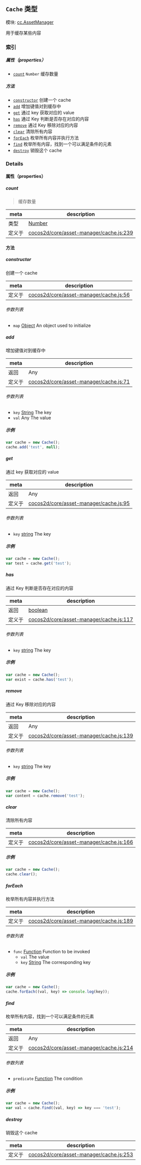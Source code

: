 ## `Cache` 类型



模块: [cc.AssetManager](../modules/cc.AssetManager.md)


用于缓存某些内容



### 索引

##### 属性（properties）

  - [`count`](#count) `Number` 缓存数量



##### 方法

  - [`constructor`](#constructor) 创建一个 cache
  - [`add`](#add) 增加键值对到缓存中
  - [`get`](#get) 通过 key 获取对应的 value
  - [`has`](#has) 通过 Key 判断是否存在对应的内容
  - [`remove`](#remove) 通过 Key 移除对应的内容
  - [`clear`](#clear) 清除所有内容
  - [`forEach`](#foreach) 枚举所有内容并执行方法
  - [`find`](#find) 枚举所有内容，找到一个可以满足条件的元素
  - [`destroy`](#destroy) 销毁这个 cache



### Details


#### 属性（properties）


##### count

> 缓存数量

| meta | description |
|------|-------------|
| 类型 | <a href="https://developer.mozilla.org/en/JavaScript/Reference/Global_Objects/Number" class="crosslink external" target="_blank">Number</a> |
| 定义于 | [cocos2d/core/asset-manager/cache.js:239](https://github.com/cocos-creator/engine/blob/ffcd52a59a8c6aae4b1d658e5006aef78c30892b/cocos2d/core/asset-manager/cache.js#L239) |






<!-- Method Block -->
#### 方法


##### constructor

创建一个 cache

| meta | description |
|------|-------------|
| 定义于 | [cocos2d/core/asset-manager/cache.js:56](https://github.com/cocos-creator/engine/blob/ffcd52a59a8c6aae4b1d658e5006aef78c30892b/cocos2d/core/asset-manager/cache.js#L56) |

###### 参数列表
- `map` <a href="https://developer.mozilla.org/en/JavaScript/Reference/Global_Objects/Object" class="crosslink external" target="_blank">Object</a> An object used to initialize


##### add

增加键值对到缓存中

| meta | description |
|------|-------------|
| 返回 | Any 
| 定义于 | [cocos2d/core/asset-manager/cache.js:71](https://github.com/cocos-creator/engine/blob/ffcd52a59a8c6aae4b1d658e5006aef78c30892b/cocos2d/core/asset-manager/cache.js#L71) |

###### 参数列表
- `key` <a href="https://developer.mozilla.org/en/JavaScript/Reference/Global_Objects/String" class="crosslink external" target="_blank">String</a> The key
- `val` Any The value

##### 示例

```js
var cache = new Cache();
cache.add('test', null);
```

##### get

通过 key 获取对应的 value

| meta | description |
|------|-------------|
| 返回 | Any 
| 定义于 | [cocos2d/core/asset-manager/cache.js:95](https://github.com/cocos-creator/engine/blob/ffcd52a59a8c6aae4b1d658e5006aef78c30892b/cocos2d/core/asset-manager/cache.js#L95) |

###### 参数列表
- `key` <a href="https://developer.mozilla.org/en/JavaScript/Reference/Global_Objects/String" class="crosslink external" target="_blank">string</a> The key

##### 示例

```js
var cache = new Cache();
var test = cache.get('test');
```

##### has

通过 Key 判断是否存在对应的内容

| meta | description |
|------|-------------|
| 返回 | <a href="https://developer.mozilla.org/en/JavaScript/Reference/Global_Objects/Boolean" class="crosslink external" target="_blank">boolean</a> 
| 定义于 | [cocos2d/core/asset-manager/cache.js:117](https://github.com/cocos-creator/engine/blob/ffcd52a59a8c6aae4b1d658e5006aef78c30892b/cocos2d/core/asset-manager/cache.js#L117) |

###### 参数列表
- `key` <a href="https://developer.mozilla.org/en/JavaScript/Reference/Global_Objects/String" class="crosslink external" target="_blank">string</a> The key

##### 示例

```js
var cache = new Cache();
var exist = cache.has('test');
```

##### remove

通过 Key 移除对应的内容

| meta | description |
|------|-------------|
| 返回 | Any 
| 定义于 | [cocos2d/core/asset-manager/cache.js:139](https://github.com/cocos-creator/engine/blob/ffcd52a59a8c6aae4b1d658e5006aef78c30892b/cocos2d/core/asset-manager/cache.js#L139) |

###### 参数列表
- `key` <a href="https://developer.mozilla.org/en/JavaScript/Reference/Global_Objects/String" class="crosslink external" target="_blank">string</a> The key

##### 示例

```js
var cache = new Cache();
var content = cache.remove('test');
```

##### clear

清除所有内容

| meta | description |
|------|-------------|
| 定义于 | [cocos2d/core/asset-manager/cache.js:166](https://github.com/cocos-creator/engine/blob/ffcd52a59a8c6aae4b1d658e5006aef78c30892b/cocos2d/core/asset-manager/cache.js#L166) |


##### 示例

```js
var cache = new Cache();
cache.clear();
```

##### forEach

枚举所有内容并执行方法

| meta | description |
|------|-------------|
| 定义于 | [cocos2d/core/asset-manager/cache.js:189](https://github.com/cocos-creator/engine/blob/ffcd52a59a8c6aae4b1d658e5006aef78c30892b/cocos2d/core/asset-manager/cache.js#L189) |

###### 参数列表
- `func` <a href="https://developer.mozilla.org/en/JavaScript/Reference/Global_Objects/Function" class="crosslink external" target="_blank">Function</a> Function to be invoked
	- `val`  The value
	- `key` <a href="https://developer.mozilla.org/en/JavaScript/Reference/Global_Objects/String" class="crosslink external" target="_blank">String</a> The corresponding key

##### 示例

```js
var cache = new Cache();
cache.forEach((val, key) => console.log(key));
```

##### find

枚举所有内容，找到一个可以满足条件的元素

| meta | description |
|------|-------------|
| 返回 | Any 
| 定义于 | [cocos2d/core/asset-manager/cache.js:214](https://github.com/cocos-creator/engine/blob/ffcd52a59a8c6aae4b1d658e5006aef78c30892b/cocos2d/core/asset-manager/cache.js#L214) |

###### 参数列表
- `predicate` <a href="https://developer.mozilla.org/en/JavaScript/Reference/Global_Objects/Function" class="crosslink external" target="_blank">Function</a> The condition

##### 示例

```js
var cache = new Cache();
var val = cache.find((val, key) => key === 'test');
```

##### destroy

销毁这个 cache

| meta | description |
|------|-------------|
| 定义于 | [cocos2d/core/asset-manager/cache.js:253](https://github.com/cocos-creator/engine/blob/ffcd52a59a8c6aae4b1d658e5006aef78c30892b/cocos2d/core/asset-manager/cache.js#L253) |




